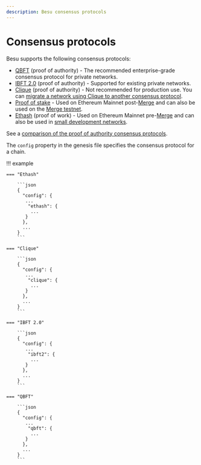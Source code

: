 ```yaml
---
description: Besu consensus protocols
---
```


# Consensus protocols

Besu supports the following consensus protocols:

* [QBFT](qbft.md) (proof of authority) - The recommended
  enterprise-grade consensus protocol for private networks.
* [IBFT 2.0](ibft.md) (proof of authority) - Supported for existing private networks.
* [Clique](clique.md) (proof of authority) - Not recommended for
  production use.
  You can [migrate a network using Clique to another consensus protocol](clique.md#migrate-from-clique-to-another-consensus-protocol).
* [Proof of stake](https://docs.teku.consensys.net/en/latest/Concepts/Proof-of-Stake/) - Used on Ethereum Mainnet
  post-[Merge](../../../../public-networks/concepts/the-merge.md) and can also be used on the [Merge testnet](../../../../public-networks/tutorials/merge-testnet.md).
* [Ethash](https://ethereum.org/en/developers/docs/consensus-mechanisms/pow/) (proof of work) - Used on Ethereum Mainnet
  pre-[Merge](../../../../public-networks/concepts/the-merge.md) and can also be used in
  [small development networks](../../../../tutorials/Private-Network/Create-Private-Network.md).

See a [comparison of the proof of authority consensus protocols](../../../concepts/poa.md).

The `config` property in the genesis file specifies the consensus protocol for a chain.

!!! example

    === "Ethash"

        ```json
        {
          "config": {
           ...
            "ethash": {
             ...
           }
          },
          ...
        }
        ```

    === "Clique"

        ```json
        {
          "config": {
           ...
            "clique": {
             ...
           }
          },
          ...
        }
        ```

    === "IBFT 2.0"

        ```json
        {
          "config": {
           ...
            "ibft2": {
             ...
           }
          },
          ...
        }
        ```

    === "QBFT"

        ```json
        {
          "config": {
           ...
            "qbft": {
             ...
           }
          },
          ...
        }
        ```

